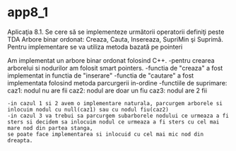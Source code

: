 # app8_1

Aplicaţia 8.1.
Se cere să se implementeze următorii operatorii definiţi peste TDA Arbore binar ordonat:
Creaza, Cauta, Insereaza, SupriMin şi Suprimă. Pentru implementare se va
utiliza metoda bazată pe pointeri 


Am implementat un arbore binar ordonat folosind C++.
 -pentru crearea arborelui si nodurilor am folosit smart pointers.
 -functia de "creaza" a fost implementat in functia de "inserare"
 -functia de "cautare" a fost implementata folosind metoda parcurgerii in-ordine
 -functiile de suprimare:
    caz1: nodul nu are fii
    caz2: nodul are doar un fiu
    caz3: nodul are 2 fii
    
    -in cazul 1 si 2 avem o implementare naturala, parcurgem arborele si inlocuim nodul cu null(caz1) sau cu nodul fiu(caz2)
    -in cazul 3 va trebui sa parcurgem subarborele nodului ce urmeaza a fi sters si decidem sa inlocuim nodul ce urmeaza a fi sters cu cel mai mare nod din partea stanga,
    se poate face implementarea si inlocuid cu cel mai mic nod din dreapta.
